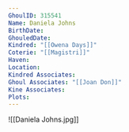 ```yaml
---
GhoulID: 315541
Name: Daniela Johns
BirthDate: 
GhouledDate: 
Kindred: "[[Owena Days]]"
Coterie: "[[Magistri]]"
Haven: 
Location: 
Kindred Associates: 
Ghoul Associates: "[[Joan Don]]"
Kine Associates: 
Plots: 
---
```


![[Daniela Johns.jpg]]